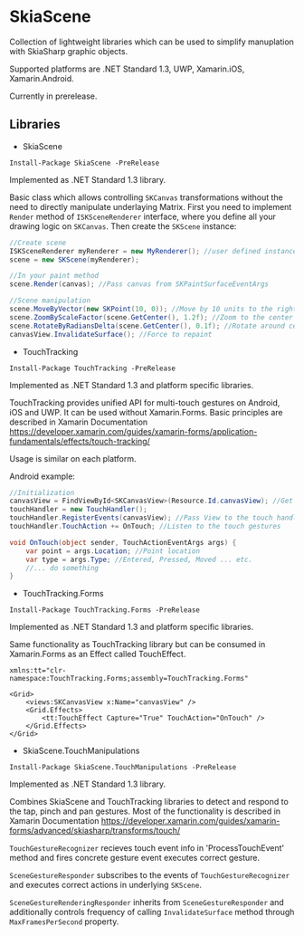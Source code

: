 # SkiaScene
Collection of lightweight libraries which can be used to simplify manuplation with SkiaSharp graphic objects. 

Supported platforms are .NET Standard 1.3, UWP, Xamarin.iOS, Xamarin.Android.

Currently in prerelease.

## Libraries

* SkiaScene
```
Install-Package SkiaScene -PreRelease
```
Implemented as .NET Standard 1.3 library.

Basic class which allows controlling `SKCanvas` transformations without the need to directly manipulate underlaying Matrix.
First you need to implement `Render` method of `ISKSceneRenderer` interface, where you define all your drawing logic on `SKCanvas`.
Then create the `SKScene` instance:

```csharp
//Create scene
ISKSceneRenderer myRenderer = new MyRenderer(); //user defined instance 
scene = new SKScene(myRenderer);

//In your paint method
scene.Render(canvas); //Pass canvas from SKPaintSurfaceEventArgs

//Scene manipulation
scene.MoveByVector(new SKPoint(10, 0)); //Move by 10 units to the right independently from current rotation and zoom
scene.ZoomByScaleFactor(scene.GetCenter(), 1.2f); //Zoom to the center
scene.RotateByRadiansDelta(scene.GetCenter(), 0.1f); //Rotate around center
canvasView.InvalidateSurface(); //Force to repaint
```

* TouchTracking
```
Install-Package TouchTracking -PreRelease
```
Implemented as .NET Standard 1.3 and platform specific libraries.

TouchTracking provides unified API for multi-touch gestures on Android, iOS and UWP. It can be used without Xamarin.Forms. 
Basic principles are described in Xamarin Documentation https://developer.xamarin.com/guides/xamarin-forms/application-fundamentals/effects/touch-tracking/

Usage is similar on each platform. 

Android example:

```csharp
//Initialization
canvasView = FindViewById<SKCanvasView>(Resource.Id.canvasView); //Get SKCanvasView
touchHandler = new TouchHandler();
touchHandler.RegisterEvents(canvasView); //Pass View to the touch handler
touchHandler.TouchAction += OnTouch; //Listen to the touch gestures

void OnTouch(object sender, TouchActionEventArgs args) {
    var point = args.Location; //Point location
    var type = args.Type; //Entered, Pressed, Moved ... etc.
    //... do something
}
```

* TouchTracking.Forms
```
Install-Package TouchTracking.Forms -PreRelease
```
Implemented as .NET Standard 1.3 and platform specific libraries.

Same functionality as TouchTracking library but can be consumed in Xamarin.Forms as an Effect called TouchEffect.

```
xmlns:tt="clr-namespace:TouchTracking.Forms;assembly=TouchTracking.Forms"

<Grid>
    <views:SKCanvasView x:Name="canvasView" />
    <Grid.Effects>
        <tt:TouchEffect Capture="True" TouchAction="OnTouch" />
    </Grid.Effects>
</Grid>
```

* SkiaScene.TouchManipulations
```
Install-Package SkiaScene.TouchManipulations -PreRelease
```
Implemented as .NET Standard 1.3 library.

Combines SkiaScene and TouchTracking libraries to detect and respond to the tap, pinch and pan gestures. Most of the functionality is described in Xamarin Documentation https://developer.xamarin.com/guides/xamarin-forms/advanced/skiasharp/transforms/touch/

`TouchGestureRecognizer` recieves touch event info in 'ProcessTouchEvent' method and fires concrete gesture event executes correct gesture.

`SceneGestureResponder` subscribes to the events of `TouchGestureRecognizer` and executes correct actions in underlying `SKScene`.

`SceneGestureRenderingResponder` inherits from `SceneGestureResponder` and additionally controls frequency of calling `InvalidateSurface` method through `MaxFramesPerSecond` property.
